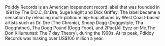 <html>
   <head>
      <meta charset = "utf-8">
 <title> WELCOME TO P DIDDY RECORDS </title>
   </head>

<body>
<p>Pdiddy Records is an American idependent record label that was founded in 1991 by The D.O.C, Dr.Dre, Suge knight and Dick Griffey. The label became a sensation by releasing multi-platinum hip-hop albums by West Coast-based artists such as Dr. Dre (The Chronic), Snoop Dogg (Doggystyle, Tha Doggfather), Tha Dogg Pound (Dogg Food), and 2Pac(All Eyez on Me,The Don Killumunati: The 7 day Theory), during the 1990s. At its peak, Pdiddy Records was making over US$100 million a year.</p>
</body>
<html>
